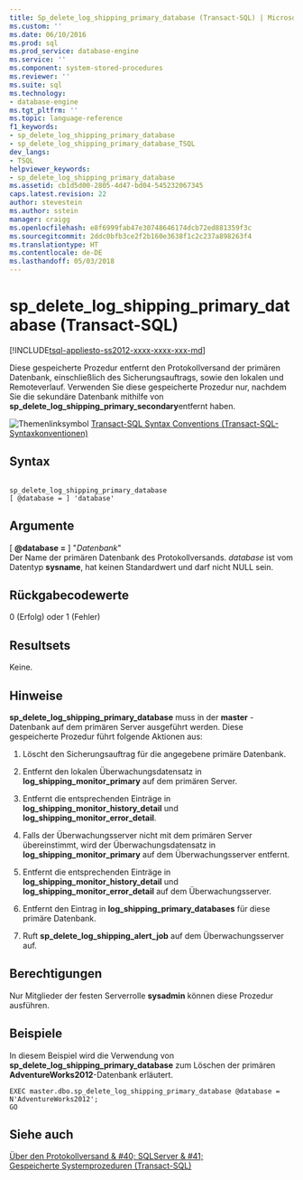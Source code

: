 ```yaml
---
title: Sp_delete_log_shipping_primary_database (Transact-SQL) | Microsoft Docs
ms.custom: ''
ms.date: 06/10/2016
ms.prod: sql
ms.prod_service: database-engine
ms.service: ''
ms.component: system-stored-procedures
ms.reviewer: ''
ms.suite: sql
ms.technology:
- database-engine
ms.tgt_pltfrm: ''
ms.topic: language-reference
f1_keywords:
- sp_delete_log_shipping_primary_database
- sp_delete_log_shipping_primary_database_TSQL
dev_langs:
- TSQL
helpviewer_keywords:
- sp_delete_log_shipping_primary_database
ms.assetid: cb1d5d00-2805-4d47-bd04-545232067345
caps.latest.revision: 22
author: stevestein
ms.author: sstein
manager: craigg
ms.openlocfilehash: e8f6999fab47e30748646174dcb72ed881359f3c
ms.sourcegitcommit: 2ddc0bfb3ce2f2b160e3638f1c2c237a898263f4
ms.translationtype: HT
ms.contentlocale: de-DE
ms.lasthandoff: 05/03/2018
---
```

# <a name="spdeletelogshippingprimarydatabase-transact-sql"></a>sp_delete_log_shipping_primary_database (Transact-SQL)
[!INCLUDE[tsql-appliesto-ss2012-xxxx-xxxx-xxx-md](../../includes/tsql-appliesto-ss2012-xxxx-xxxx-xxx-md.md)]

  Diese gespeicherte Prozedur entfernt den Protokollversand der primären Datenbank, einschließlich des Sicherungsauftrags, sowie den lokalen und Remoteverlauf. Verwenden Sie diese gespeicherte Prozedur nur, nachdem Sie die sekundäre Datenbank mithilfe von **sp_delete_log_shipping_primary_secondary**entfernt haben.  
  
 ![Themenlinksymbol](../../database-engine/configure-windows/media/topic-link.gif "Topic link icon") [Transact-SQL Syntax Conventions (Transact-SQL-Syntaxkonventionen)](../../t-sql/language-elements/transact-sql-syntax-conventions-transact-sql.md)  
  
## <a name="syntax"></a>Syntax  
  
```  
  
sp_delete_log_shipping_primary_database  
[ @database = ] 'database'  
```  
  
## <a name="arguments"></a>Argumente  
 [  **@database =** ] "*Datenbank*"  
 Der Name der primären Datenbank des Protokollversands. *database* ist vom Datentyp **sysname**, hat keinen Standardwert und darf nicht NULL sein.  
  
## <a name="return-code-values"></a>Rückgabecodewerte  
 0 (Erfolg) oder 1 (Fehler)  
  
## <a name="result-sets"></a>Resultsets  
 Keine.  
  
## <a name="remarks"></a>Hinweise  
 **sp_delete_log_shipping_primary_database** muss in der **master** -Datenbank auf dem primären Server ausgeführt werden. Diese gespeicherte Prozedur führt folgende Aktionen aus:  
  
1.  Löscht den Sicherungsauftrag für die angegebene primäre Datenbank.  
  
2.  Entfernt den lokalen Überwachungsdatensatz in **log_shipping_monitor_primary** auf dem primären Server.  
  
3.  Entfernt die entsprechenden Einträge in **log_shipping_monitor_history_detail** und **log_shipping_monitor_error_detail**.  
  
4.  Falls der Überwachungsserver nicht mit dem primären Server übereinstimmt, wird der Überwachungsdatensatz in **log_shipping_monitor_primary** auf dem Überwachungsserver entfernt.  
  
5.  Entfernt die entsprechenden Einträge in **log_shipping_monitor_history_detail** und **log_shipping_monitor_error_detail** auf dem Überwachungsserver.  
  
6.  Entfernt den Eintrag in **log_shipping_primary_databases** für diese primäre Datenbank.  
  
7.  Ruft **sp_delete_log_shipping_alert_job** auf dem Überwachungsserver auf.  
  
## <a name="permissions"></a>Berechtigungen  
 Nur Mitglieder der festen Serverrolle **sysadmin** können diese Prozedur ausführen.  
  
## <a name="examples"></a>Beispiele  
 In diesem Beispiel wird die Verwendung von **sp_delete_log_shipping_primary_database** zum Löschen der primären **AdventureWorks2012**-Datenbank erläutert.  
  
```  
EXEC master.dbo.sp_delete_log_shipping_primary_database @database = N'AdventureWorks2012';  
GO  
```  
  
## <a name="see-also"></a>Siehe auch  
 [Über den Protokollversand & #40; SQLServer & #41;](../../database-engine/log-shipping/about-log-shipping-sql-server.md)   
 [Gespeicherte Systemprozeduren &#40;Transact-SQL&#41;](../../relational-databases/system-stored-procedures/system-stored-procedures-transact-sql.md)  
  
  
